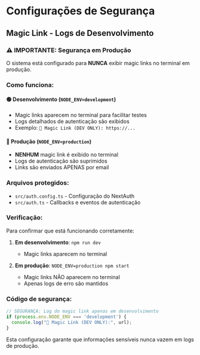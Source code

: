 # Configurações de Segurança

## Magic Link - Logs de Desenvolvimento

### ⚠️ IMPORTANTE: Segurança em Produção

O sistema está configurado para **NUNCA** exibir magic links no terminal em produção.

### Como funciona:

#### 🟢 Desenvolvimento (`NODE_ENV=development`)
- Magic links aparecem no terminal para facilitar testes
- Logs detalhados de autenticação são exibidos
- Exemplo: `🔗 Magic Link (DEV ONLY): https://...`

#### 🔴 Produção (`NODE_ENV=production`)
- **NENHUM** magic link é exibido no terminal
- Logs de autenticação são suprimidos
- Links são enviados APENAS por email

### Arquivos protegidos:
- `src/auth.config.ts` - Configuração do NextAuth
- `src/auth.ts` - Callbacks e eventos de autenticação

### Verificação:
Para confirmar que está funcionando corretamente:

1. **Em desenvolvimento**: `npm run dev`
   - Magic links aparecem no terminal
   
2. **Em produção**: `NODE_ENV=production npm start`
   - Magic links NÃO aparecem no terminal
   - Apenas logs de erro são mantidos

### Código de segurança:
```typescript
// SEGURANÇA: Log do magic link apenas em desenvolvimento
if (process.env.NODE_ENV === 'development') {
  console.log("🔗 Magic Link (DEV ONLY):", url);
}
```

Esta configuração garante que informações sensíveis nunca vazem em logs de produção.